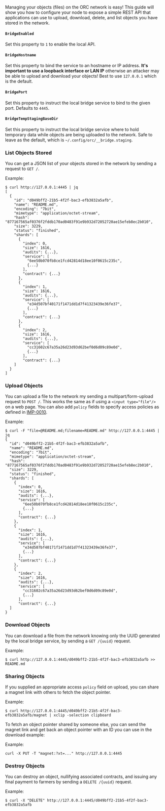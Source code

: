 Managing your objects (files) on the ORC network is easy! This guide will show 
you how to configure your node to expose a simple REST API that applications 
can use to upload, download, delete, and list objects you have stored in the 
network.

#### `BridgeEnabled`

Set this property to `1` to enable the local API.

#### `BridgeHostname`

Set this property to bind the service to an hostname or IP address. **It's 
important to use a loopback interface or LAN IP** otherwise an attacker may be 
able to upload and download your objects! Best to use `127.0.0.1` which is the 
default.

#### `BridgePort`

Set this property to instruct the local bridge service to bind to the given 
port. Defaults to `4445`.

#### `BridgeTempStagingBaseDir`

Set this property to instruct the local bridge service where to hold temporary 
data while objects are being uploaded to the network. Safe to leave as the 
default, which is `~/.config/orc/__bridge.staging`.

### List Objects Stored

You can get a JSON list of your objects stored in the network by sending a 
request to `GET /`.

Example:

```
$ curl http://127.0.0.1:4445 | jq
[
  {
    "id": "d049bff2-21b5-4f2f-bac3-efb3832a5afb",
    "name": "README.md",
    "encoding": "7bit",
    "mimetype": "application/octet-stream",
    "hash": "877167565af0376f2fddb170ad0483f91e9b932d72052720ae15efeb8ec2b010",
    "size": 3229,
    "status": "finished",
    "shards": [
      {
        "index": 0,
        "size": 1616,
        "audits": {...},
        "service": [
          "6ee50b070fb8ce1fcd42814d18ee10f0615c235c",
          {...}
        ],
        "contract": {...}
      },
      {
        "index": 1,
        "size": 1616,
        "audits": {...},
        "service": [
          "e34d507bf40171f1471dd1d7f41323439e36fe37",
          {...}
        ],
        "contract": {...}
      },
      {
        "index": 2,
        "size": 1616,
        "audits": {...},
        "service": [
          "cc31602c67a35a26d23d93d62bef0d6d09c89e0d",
          {...}
        ],
        "contract": {...}
    ]
  }
]
```

### Upload Objects

You can upload a file to the network my sending a multipart/form-upload request 
to `POST /`. This works the same as if using a `<input type="file"/>` on a web
page. You can also add `policy` fields to specify access policies as defined in 
[IMP-0010](https://github.com/orcproject/imps/blob/master/imp-0010.md).

Example:

```
$ curl -F "file=@README.md;filename=README.md" http://127.0.0.1:4445 | jq
{
  "id": "d049bff2-21b5-4f2f-bac3-efb3832a5afb",
  "name": "README.md",
  "encoding": "7bit",
  "mimetype": "application/octet-stream",
  "hash": "877167565af0376f2fddb170ad0483f91e9b932d72052720ae15efeb8ec2b010",
  "size": 3229,
  "status": "finished",
  "shards": [
    {
      "index": 0,
      "size": 1616,
      "audits": {...},
      "service": [
        "6ee50b070fb8ce1fcd42814d18ee10f0615c235c",
        {...}
      ],
      "contract": {...}
    },
    {
      "index": 1,
      "size": 1616,
      "audits": {...},
      "service": [
        "e34d507bf40171f1471dd1d7f41323439e36fe37",
        {...}
      ],
      "contract": {...}
    },
    {
      "index": 2,
      "size": 1616,
      "audits": {...},
      "service": [
        "cc31602c67a35a26d23d93d62bef0d6d09c89e0d",
        {...}
      ],
      "contract": {...}
  ]
}
```

### Download Objects

You can download a file from the network knowing only the UUID generated by the 
local bridge service, by sending a `GET /{uuid}` request.

Example:

```
$ curl http://127.0.0.1:4445/d049bff2-21b5-4f2f-bac3-efb3832a5afb >> README.md
```

### Sharing Objects

If you supplied an appropriate access `policy` field on upload, you can share a 
magnet link with others to fetch the object pointer.

Example:

```
$ curl http://127.0.0.1:4445/d049bff2-21b5-4f2f-bac3-efb3832a5afb/magnet | xclip -selection clipboard
```

To fetch an object pointer shared by someone else, you can send the magnet link
and get back an object pointer with an ID you can use in the download example:

Example:

```
curl -X PUT -T "magnet:?xt=..." http://127.0.0.1:4445
```

### Destroy Objects

You can destroy an object, nullifying associated contracts, and issuing any 
final payment to farmers by sending a `DELETE /{uuid}` request.

Example:

```
$ curl -X "DELETE" http://127.0.0.1:4445/d049bff2-21b5-4f2f-bac3-efb3832a5afb
```
